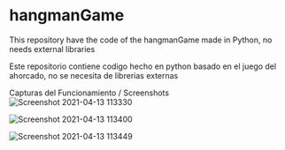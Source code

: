 # hangmanGame
This repository have the code of the hangmanGame made in Python, no needs external libraries

Este repositorio contiene codigo hecho en python basado en el juego del ahorcado, no se necesita de librerias externas

Capturas del Funcionamiento / Screenshots
![Screenshot 2021-04-13 113330](https://user-images.githubusercontent.com/75377942/114588510-61f7a800-9c4c-11eb-8272-bc15aeae1c71.jpg)

![Screenshot 2021-04-13 113400](https://user-images.githubusercontent.com/75377942/114588602-79369580-9c4c-11eb-8122-ded8a07c5bd3.jpg)

![Screenshot 2021-04-13 113449](https://user-images.githubusercontent.com/75377942/114588610-7b005900-9c4c-11eb-8e00-d1d7d139a2b0.jpg)
